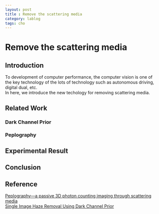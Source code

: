 ```yaml
---
layout: post
title : Remove the scattering media
category: lablog
tags: cho
---
```

# Remove the scattering media

## Introduction
To development of computer performance, the computer vision is one of the key technology of the lots of technology such as autonomous driving, digital dual, etc.<br/>
In here, we introduce the new techology for removing scattering media.

## Related Work
### Dark Channel Prior
### Peplography
## Experimental Result
## Conclusion
## Reference 
[Peplography—a passive 3D photon counting imaging through scattering media](https://opg.optica.org/ol/abstract.cfm?uri=ol-41-22-5401)<br/>
[Single Image Haze Removal Using Dark Channel Prior](https://ieeexplore.ieee.org/abstract/document/5567108?casa_token=YfO0_Ysmkj8AAAAA:NcmBQ5Np4ZSf2G_XOxVcis_URzn54otEqVxA-IjeykwdXx8pbtGD4VVkERwT_ifSL2_uaxLwmg)
